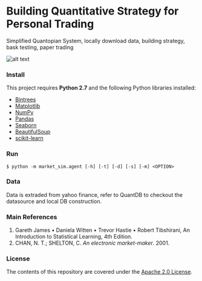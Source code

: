 Building Quantitative Strategy for Personal Trading
==================

Simplified Quantopian System, locally download data, building strategy, bask testing, paper trading

![alt text](https://lh3.googleusercontent.com/-6E-nUmRvrBI/W331bA8byHI/AAAAAAAA_dM/2JORMapWoyg76qIOqTJ3Ed9lW8wiJKoKwCL0BGAs/w530-d-h405-n-rw/download.png)
### Install
This project requires **Python 2.7** and the following Python libraries installed:

- [Bintrees](https://pypi.python.org/pypi/bintrees/2.0.2)
- [Matplotlib](http://matplotlib.org/)
- [NumPy](http://www.numpy.org/)
- [Pandas](http://pandas.pydata.org)
- [Seaborn](https://web.stanford.edu/~mwaskom/software/seaborn/)
- [BeautifulSoup](https://pypi.python.org/pypi/beautifulsoup4)
- [scikit-learn](https://pypi.org/project/scikit-learn/) 


### Run
```shell
$ python -m market_sim.agent [-h] [-t] [-d] [-s] [-m] <OPTION>
```

### Data
Data is extraded from yahoo finance, refer to QuantDB to checkout the datasource and local DB construction.

 
### Main References
1. Gareth James • Daniela Witten • Trevor Hastie • Robert Tibshirani, An Introduction to
Statistical Learning, 4th Edition.
2. CHAN, N. T.; SHELTON, C. *An electronic market-maker*. 2001.

### License
The contents of this repository are covered under the [Apache 2.0 License](LICENSE.md).
